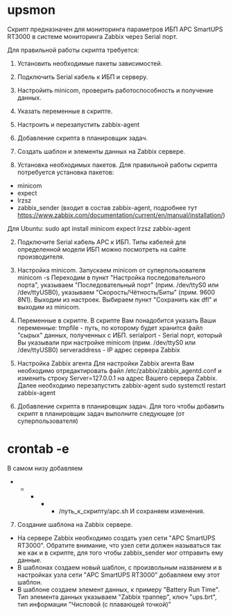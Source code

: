# upsmon
Скрипт предназначен для мониторинга параметров ИБП APC SmartUPS RT3000 в системе мониторинга Zabbix через Serial порт.

Для правильной работы скрипта требуется:
1. Установить необходимые пакеты зависимостей.
2. Подключить Serial кабель к ИБП и серверу.
3. Настройить minicom, проверить работоспособность и получение данных.
4. Указать переменные в скрипте.
5. Настроить и перезапустить zabbix-agent
6. Добавление скрипта в планировщик задач.
7. Создать шаблон и элементы данных на Zabbix сервере.

1. Установка необходимых пакетов.
Для правильной работы скрипта потребуется установка пакетов:
- minicom
- expect
- lrzsz
- zabbix_sender (входит в состав zabbix-agent, подробнее тут https://www.zabbix.com/documentation/current/en/manual/installation/)

Для Ubuntu:
sudo apt install minicom expect lrzsz zabbix-agent

2. Подключите Serial кабель APC к ИБП.
Типы кабелей для определенной модели ИБП можно посмотреть на сайте производителя. 

3. Настройка minicom.
Запускаем minicom от суперпользователя
minicom -s
Переходим в пункт "Настройка последовательного порта", указываем "Последовательный порт" (прим. /dev/ttyS0 или /dev/ttyUSB0), указываем "Скорость/Чётность/Биты" (прим. 9600 8N1). Выходим из настроек. Выбираем пункт "Сохранить как dfl" и выходим из minicom.

4. Переменные в скрипте.
В скрипте Вам понадобится указать Ваши переменные:
tmpfile - путь, по которому будет хранится файл "сырых" данных, полученных с ИБП.
serialport - Serial порт, который Вы указывали при настройке minicom  (прим. /dev/ttyS0 или /dev/ttyUSB0)
serveraddress - IP адрес сервера Zabbix

5. Настройка Zabbix агента
Для настройки Zabbix агента Вам необходимо отредактировать файл /etc/zabbix/zabbix_agentd.conf и изменить строку
Server=127.0.0.1
на адрес Вашего сервера Zabbix.
Далее необходимо перезапустить zabbix-agent
sudo systemctl restart zabbix-agent

6. Добавление скрипта в планировщик задач.
Для того чтобы добавить скрипт в планировщик задач выполните следующее (от суперпользователя)
# crontab -e
В самом низу добавляем
* * * * * /путь_к_скрипту/apc.sh
И сохраняем изменения.

7. Создание шаблона на Zabbix сервере. 
- На сервере Zabbix необходимо создать узел сети "APC SmartUPS RT3000". Обратите внимание, что узел сети должен называться так же как и в скрипте, для того чтобы zabbix_sender мог отправить ему данные. 
- В шаблонах создаем новый шаблон, с произвольным названием и в настройках узла сети "APC SmartUPS RT3000" добавляем ему этот шаблон.
- В шаблоне создаем элемент данных, к примеру "Battery Run Time". Тип элемента данных указываем "Zabbix траппер", ключ "ups.brt", тип информации "Числовой (с плавающей точкой)"



